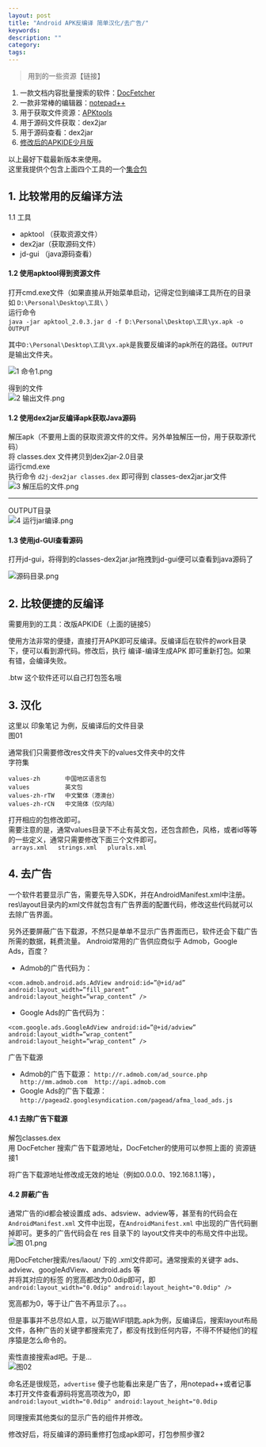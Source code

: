 ```yaml
---
layout: post
title: "Android APK反编译 简单汉化/去广告/"
keywords: 
description: ""
category: 
tags: 
---
```


<!--markdown--><!-- index-menu -->  
  
> 用到的一些资源【链接】  
  
1. 一款文档内容批量搜索的软件：[DocFetcher][1]  
2. 一款非常棒的编辑器：[notepad++][2]
3. 用于获取文件资源：[APKtools][3]  
4. 用于源码文件获取：dex2jar  
5. 用于源码查看：dex2jar  
5. [修改后的APKIDE少月版][4]  
  
以上最好下载最新版本来使用。  
这里我提供个包含上面四个工具的一个[集合包][5]  
  
## 1. 比较常用的反编译方法  
1.1 工具  
* apktool （获取资源文件） 
* dex2jar（获取源码文件）  
* jd-gui  （java源码查看）  
  
#### 1.2 使用apktool得到资源文件  
打开cmd.exe文件（如果直接从开始菜单启动，记得定位到编译工具所在的目录 如 `D:\Personal\Desktop\工具\` ）  
运行命令  
`java -jar apktool_2.0.3.jar d -f D:\Personal\Desktop\工具\yx.apk -o OUTPUT`  
  
其中`D:\Personal\Desktop\工具\yx.apk`是我要反编译的apk所在的路径。`OUTPUT`是输出文件夹。 
  
  
![1 命令1.png][6]  
  
得到的文件  
![2 输出文件.png][7]  
  
#### 1.2 使用dex2jar反编译apk获取Java源码  
解压apk（不要用上面的获取资源文件的文件。另外单独解压一份，用于获取源代码）  
将 classes.dex 文件拷贝到dex2jar-2.0目录  
运行cmd.exe  
执行命令 `d2j-dex2jar classes.dex` 即可得到 classes-dex2jar.jar文件  
![3 解压后的文件.png][8]  
  
***  
OUTPUT目录  
![4 运行jar编译.png][9]  
  
#### 1.3 使用jd-GUI查看源码  
打开jd-gui，将得到的classes-dex2jar.jar拖拽到jd-gui便可以查看到java源码了  
  
![源码目录.png][10]  
  
## 2. 比较便捷的反编译  
需要用到的工具：改版APKIDE（上面的链接5）  
  
使用方法非常的便捷，直接打开APK即可反编译。反编译后在软件的work目录下，便可以看到源代码。修改后，执行 编译-编译生成APK 即可重新打包。如果有错，会编译失败。  
  
.btw 这个软件还可以自己打包签名哦  
  
## 3.  汉化  
  
这里以 印象笔记 为例，反编译后的文件目录  
图01  
  
通常我们只需要修改res文件夹下的values文件夹中的文件  
字符集  
  
    values-zh		中国地区语言包  
    values			英文包  
    values-zh-rTW	中文繁体（港澳台）  
    values-zh-rCN	中文简体（仅内陆）  
  
打开相应的包修改即可。  
需要注意的是，通常values目录下不止有英文包，还包含颜色，风格，或者id等等的一些定义，通常只需要修改下面三个文件即可。  
` arrays.xml  
 strings.xml  
 plurals.xml`  
  
## 4. 去广告  
  
一个软件若要显示广告，需要先导入SDK，并在AndroidManifest.xml中注册。 
res\layout目录内的xml文件就包含有广告界面的配置代码，修改这些代码就可以去除广告界面。 
  
另外还要屏蔽广告下载源，不然只是单单不显示广告界面而已，软件还会下载广告所需的数据，耗费流量。 
Android常用的广告供应商似乎 Admob，Google Ads，百度？ 
* Admob的广告代码为： 
  
`<com.admob.android.ads.AdView android:id=”@+id/ad” 
android:layout_width=”fill_parent” 
android:layout_height=”wrap_content” />`  
  
* Google Ads的广告代码为：  
  
`<com.google.ads.GoogleAdView android:id=”@+id/adview” 
android:layout_width=”wrap_content” android:layout_height=”wrap_content” />`  
  
广告下载源 
* Admob的广告下载源： 
`http://r.admob.com/ad_source.php http://mm.admob.com 
http://api.admob.com `  
* Google Ads的广告下载源： 
`http://pagead2.googlesyndication.com/pagead/afma_load_ads.js `  
  
#### 4.1 去除广告下载源 
解包classes.dex  
用 DocFetcher 搜索广告下载源地址，DocFetcher的使用可以参照上面的 资源链接1  
  
将广告下载源地址修改成无效的地址（例如0.0.0.0、192.168.1.1等），  
  
#### 4.2 屏蔽广告  
通常广告的id都会被设置成 ads、adsview、adview等，甚至有的代码会在`AndroidManifest.xml` 文件中出现，在`AndroidManifest.xml` 中出现的广告代码删掉即可。更多的广告代码会在 res 目录下的 layout文件夹中的布局文件中出现。  
![图 01.png][11]  
  
用DocFetcher搜索/res/laout/ 下的 .xml文件即可。通常搜索的关键字 ads、adview、googleAdView、android.ads 等  
并将其对应的标签 的宽高都改为0.0dip即可，即  
`android:layout_width="0.0dip" android:layout_height="0.0dip" />`  
  
宽高都为0，等于让广告不再显示了。。。  
  
但是事事并不总尽如人意，以万能WIFI钥匙.apk为例，反编译后，搜索layout布局文件，各种广告的关键字都搜索完了，都没有找到任何内容，不得不怀疑他们的程序猿是怎么命令的。  
  
索性直接搜索ad吧。于是...  
![图02][12]  
  
命名还是很规范，`advertise` 傻子也能看出来是广告了，用notepad++或者记事本打开文件查看源码将宽高项改为0，即  
`android:layout_width="0.0dip" android:layout_height="0.0dip`  
  
同理搜索其他类似的显示广告的组件并修改。  
  
修改好后，将反编译的源码重修打包成apk即可，打包参照步骤2  
  
  
  [1]: http://www.iplaysoft.com/docfetcher.html  
  [2]: https://notepad-plus-plus.org/  
  [3]: https://bitbucket.org/iBotPeaches/apktool/downloads  
  [4]: http://www.pd521.com/thread-818-1-1.html  
  [5]: http://pan.baidu.com/s/1qXDJQ2K  
  [6]: http://539go.com/usr/uploads/2016/03/2783495707.png  
  [7]: http://539go.com/usr/uploads/2016/03/3332203919.png  
  [8]: http://539go.com/usr/uploads/2016/03/3409335289.png  
  [9]: http://539go.com/usr/uploads/2016/03/3942320602.png  
  [10]: http://539go.com/usr/uploads/2016/03/2156543565.png  
  [11]: http://539go.com/usr/uploads/2016/03/3938760831.png  
  [12]: http://539go.com/usr/uploads/2016/03/2013633368.png  
